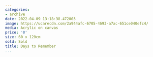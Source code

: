 ```yaml
---
categories:
- archive
date: 2022-04-09 13:18:38.472003
image: https://ucarecdn.com/2a944afc-6705-4693-a7ac-651ce040efc4/
media: Acrylic on canvas
price: '0'
size: 60 x 120cm
sold: Sold
title: Days to Remember
...
```

